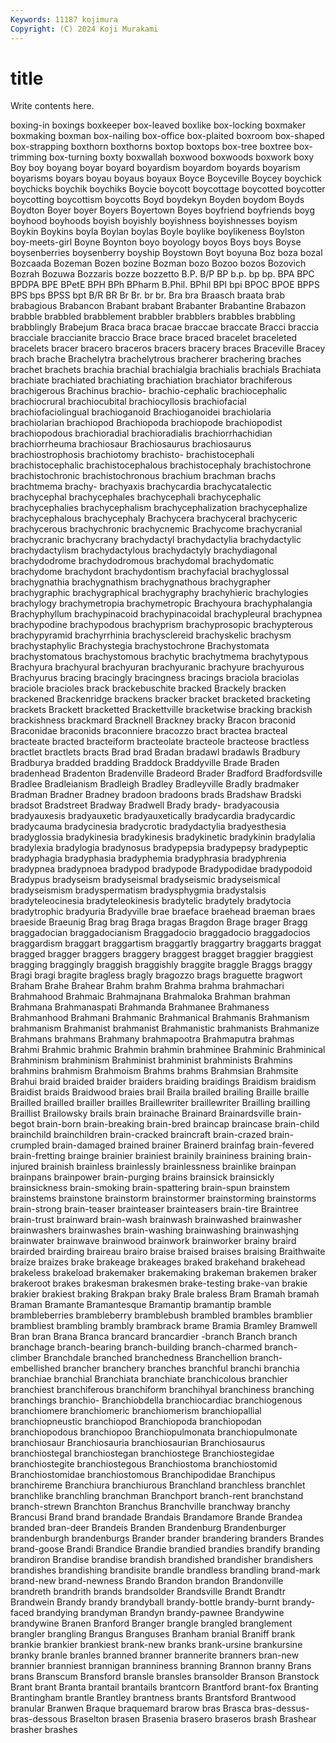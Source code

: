 ```yaml
---
Keywords: 11187 kojimura
Copyright: (C) 2024 Koji Murakami
---
```


# title

Write contents here.



 boxing-in boxings boxkeeper box-leaved boxlike box-locking boxmaker boxmaking boxman
box-nailing box-office box-plaited boxroom box-shaped box-strapping boxthorn boxthorns boxtop boxtops
box-tree boxtree box-trimming box-turning boxty boxwallah boxwood boxwoods boxwork boxy
Boy boy boyang boyar boyard boyardism boyardom boyards boyarism boyarisms
boyars boyau boyaus boyaux Boyce Boyceville Boycey boychick boychicks boychik
boychiks Boycie boycott boycottage boycotted boycotter boycotting boycottism boycotts Boyd
boydekyn Boyden boydom Boyds Boydton Boyer boyer Boyers Boyertown Boyes
boyfriend boyfriends boyg boyhood boyhoods boyish boyishly boyishness boyishnesses boyism
Boykin Boykins boyla Boylan boylas Boyle boylike boylikeness Boylston boy-meets-girl
Boyne Boynton boyo boyology boyos Boys boys Boyse boysenberries boysenberry
boyship Boystown Boyt boyuna Boz boza bozal Bozcaada Bozeman Bozen
bozine Bozman bozo Bozoo bozos Bozovich Bozrah Bozuwa Bozzaris bozze
bozzetto B.P. B/P BP b.p. bp bp. BPA BPC BPDPA
BPE BPetE BPH BPh BPharm B.Phil. BPhil BPI bpi BPOC
BPOE BPPS BPS bps BPSS bpt B/R BR Br Br.
br br. Bra bra Braasch braata brab brabagious Brabancon Brabant
brabant Brabanter Brabantine Brabazon brabble brabbled brabblement brabbler brabblers brabbles
brabbling brabblingly Brabejum Braca braca bracae braccae braccate Bracci braccia
bracciale braccianite braccio Brace brace braced bracelet braceleted bracelets bracer
bracero braceros bracers bracery braces Braceville Bracey brach brache Brachelytra
brachelytrous bracherer brachering braches brachet brachets brachia brachial brachialgia brachialis
brachials Brachiata brachiate brachiated brachiating brachiation brachiator brachiferous brachigerous Brachinus
brachio- brachio-cephalic brachiocephalic brachiocrural brachiocubital brachiocyllosis brachiofacial brachiofaciolingual brachioganoid Brachioganoidei
brachiolaria brachiolarian brachiopod Brachiopoda brachiopode brachiopodist brachiopodous brachioradial brachioradialis brachiorrhachidian
brachiorrheuma brachiosaur Brachiosaurus brachiosaurus brachiostrophosis brachiotomy brachisto- brachistocephali brachistocephalic brachistocephalous
brachistocephaly brachistochrone brachistochronic brachistochronous brachium brachman brachs brachtmema brachy- brachyaxis
brachycardia brachycatalectic brachycephal brachycephales brachycephali brachycephalic brachycephalies brachycephalism brachycephalization brachycephalize
brachycephalous brachycephaly Brachycera brachyceral brachyceric brachycerous brachychronic brachycnemic Brachycome brachycranial
brachycranic brachycrany brachydactyl brachydactylia brachydactylic brachydactylism brachydactylous brachydactyly brachydiagonal brachydodrome
brachydodromous brachydomal brachydomatic brachydome brachydont brachydontism brachyfacial brachyglossal brachygnathia brachygnathism
brachygnathous brachygrapher brachygraphic brachygraphical brachygraphy brachyhieric brachylogies brachylogy brachymetropia brachymetropic
Brachyoura brachyphalangia Brachyphyllum brachypinacoid brachypinacoidal brachypleural brachypnea brachypodine brachypodous brachyprism
brachyprosopic brachypterous brachypyramid brachyrrhinia brachysclereid brachyskelic brachysm brachystaphylic Brachystegia brachystochrone
Brachystomata brachystomatous brachystomous brachytic brachytmema brachytypous Brachyura brachyural brachyuran brachyuranic
brachyure brachyurous Brachyurus bracing bracingly bracingness bracings braciola braciolas braciole
bracioles brack brackebuschite bracked Brackely bracken brackened Brackenridge brackens bracker
bracket bracketed bracketing brackets Brackett bracketted Brackettville bracketwise bracking brackish
brackishness brackmard Bracknell Brackney bracky Bracon braconid Braconidae braconids braconniere
bracozzo bract bractea bracteal bracteate bracted bracteiform bracteolate bracteole bracteose
bractless bractlet bractlets bracts Brad brad Bradan bradawl bradawls Bradbury
Bradburya bradded bradding Braddock Braddyville Brade Braden bradenhead Bradenton Bradenville
Bradeord Brader Bradford Bradfordsville Bradlee Bradleianism Bradleigh Bradley Bradleyville Bradly
bradmaker Bradman Bradner Bradney bradoon bradoons brads Bradshaw Bradski bradsot
Bradstreet Bradway Bradwell Brady brady- bradyacousia bradyauxesis bradyauxetic bradyauxetically bradycardia
bradycardic bradycauma bradycinesia bradycrotic bradydactylia bradyesthesia bradyglossia bradykinesia bradykinesis bradykinetic
bradykinin bradylalia bradylexia bradylogia bradynosus bradypepsia bradypepsy bradypeptic bradyphagia bradyphasia
bradyphemia bradyphrasia bradyphrenia bradypnea bradypnoea bradypod bradypode Bradypodidae bradypodoid Bradypus
bradyseism bradyseismal bradyseismic bradyseismical bradyseismism bradyspermatism bradysphygmia bradystalsis bradyteleocinesia bradyteleokinesis
bradytelic bradytely bradytocia bradytrophic bradyuria Bradyville brae braeface braehead braeman
braes braeside Braeunig Brag brag Braga bragas Bragdon Brage brager
Bragg braggadocian braggadocianism Braggadocio braggadocio braggadocios braggardism braggart braggartism braggartly
braggartry braggarts braggat bragged bragger braggers braggery braggest bragget braggier
braggiest bragging braggingly braggish braggishly braggite braggle Braggs braggy Bragi
bragi bragite bragless bragly bragozzo brags braguette bragwort Braham Brahe
Brahear Brahm brahm Brahma brahma brahmachari Brahmahood Brahmaic Brahmajnana Brahmaloka
Brahman brahman Brahmana Brahmanaspati Brahmanda Brahmanee Brahmaness Brahmanhood Brahmani Brahmanic
Brahmanical Brahmanis Brahmanism brahmanism Brahmanist brahmanist Brahmanistic brahmanists Brahmanize Brahmans
brahmans Brahmany brahmapootra Brahmaputra brahmas Brahmi Brahmic brahmic Brahmin brahmin
brahminee Brahminic Brahminical Brahminism brahminism Brahminist brahminist brahminists Brahmins brahmins
brahmism Brahmoism Brahms brahms Brahmsian Brahmsite Brahui braid braided braider
braiders braiding braidings Braidism braidism Braidist braids Braidwood braies brail
Braila brailed brailing Braille braille Brailled brailled brailler brailles Braillewriter
braillewriter Brailling brailling Braillist Brailowsky brails brain brainache Brainard Brainardsville
brain-begot brain-born brain-breaking brain-bred braincap braincase brain-child brainchild brainchildren brain-cracked
braincraft brain-crazed brain-crumpled brain-damaged brained brainer Brainerd brainfag brain-fevered brain-fretting
brainge brainier brainiest brainily braininess braining brain-injured brainish brainless brainlessly
brainlessness brainlike brainpan brainpans brainpower brain-purging brains brainsick brainsickly brainsickness
brain-smoking brain-spattering brain-spun brainstem brainstems brainstone brainstorm brainstormer brainstorming brainstorms
brain-strong brain-teaser brainteaser brainteasers brain-tire Braintree brain-trust brainward brain-wash brainwash
brainwashed brainwasher brainwashers brainwashes brain-washing brainwashing brainwashjng brainwater brainwave brainwood
brainwork brainworker brainy braird brairded brairding braireau brairo braise braised
braises braising Braithwaite braize braizes brake brakeage brakeages braked brakehand
brakehead brakeless brakeload brakemaker brakemaking brakeman brakemen braker brakeroot brakes
brakesman brakesmen brake-testing brake-van brakie brakier brakiest braking Brakpan braky
Brale braless Bram Bramah bramah Braman Bramante Bramantesque Bramantip bramantip
bramble brambleberries brambleberry bramblebush brambled brambles bramblier brambliest brambling brambly
brambrack brame Bramia Bramley Bramwell Bran bran Brana Branca brancard
brancardier -branch Branch branch branchage branch-bearing branch-building branch-charmed branch-climber Branchdale
branched branchedness Branchellion branch-embellished brancher branchery branches branchful branchi branchia
branchiae branchial Branchiata branchiate branchicolous branchier branchiest branchiferous branchiform branchihyal
branchiness branching branchings branchio- Branchiobdella branchiocardiac branchiogenous branchiomere branchiomeric branchiomerism
branchiopallial branchiopneustic branchiopod Branchiopoda branchiopodan branchiopodous branchiopoo Branchiopulmonata branchiopulmonate branchiosaur
Branchiosauria branchiosaurian Branchiosaurus branchiostegal branchiostegan branchiostege Branchiostegidae branchiostegite branchiostegous Branchiostoma
branchiostomid Branchiostomidae branchiostomous Branchipodidae Branchipus branchireme Branchiura branchiurous Branchland branchless
branchlet branchlike branchling branchman Branchport branch-rent branchstand branch-strewn Branchton Branchus
Branchville branchway branchy Brancusi Brand brand brandade Brandais Brandamore Brande
Brandea branded bran-deer Brandeis Branden Brandenburg Brandenburger brandenburgh brandenburgs Brander
brander brandering branders Brandes brand-goose Brandi Brandice Brandie brandied brandies
brandify branding brandiron Brandise brandise brandish brandished brandisher brandishers brandishes
brandishing brandisite brandle brandless brandling brand-mark brand-new brand-newness Brando Brandon
brandon Brandonville brandreth brandrith brands brandsolder Brandsville Brandt Brandtr Brandwein
Brandy brandy brandyball brandy-bottle brandy-burnt brandy-faced brandying brandyman Brandyn brandy-pawnee
Brandywine brandywine Branen Branford Branger brangle brangled branglement brangler brangling
Brangus Branguses Branham branial Braniff brank brankie brankier brankiest brank-new
branks brank-ursine brankursine branky branle branles branned branner brannerite branners
bran-new brannier branniest brannigan branniness branning Brannon branny Brans brans
Branscum Bransford bransle bransles bransolder Branson Branstock Brant brant Branta
brantail brantails brantcorn Brantford brant-fox Branting Brantingham brantle Brantley brantness
brants Brantsford Brantwood branular Branwen Braque braquemard brarow bras Brasca
bras-dessus-bras-dessous Braselton brasen Brasenia brasero braseros brash Brashear brasher brashes
